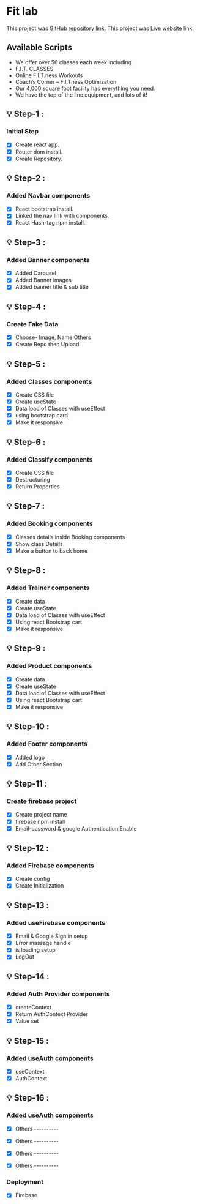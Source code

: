 # Fit lab
This project was [GitHub repository link](https://github.com/Programming-Hero-Web-Course3/healthcare-related-website-musasazib).
This project was [Live website link](https://fit-lab-dhaka.web.app).

## Available Scripts
- We offer over 56 classes each week including
- F.I.T. CLASSES
- Online F.I.T.ness Workouts
- Coach’s Corner – F.I.Thess Optimization
- Our 4,000 square foot facility has everything you need.
- We have the top of the line equipment, and lots of it!

## :bulb: Step-1 :
### Initial Step
- [x] Create react app.
- [x] Router dom install.
- [x] Create Repository.

## :bulb: Step-2 :
### Added Navbar components
- [x] React bootstrap install.
- [x] Linked the nav link with components.
- [x] React Hash-tag npm install.

## :bulb: Step-3 :
### Added Banner components
- [x] Added Carousel
- [x] Added Banner images
- [x] Added banner title & sub title

## :bulb: Step-4 :
### Create Fake Data
- [x] Choose- Image, Name Others 
- [x] Create Repo then Upload

## :bulb: Step-5 :
### Added Classes components
- [x] Create CSS file
- [x] Create useState 
- [x] Data load of Classes with useEffect
- [x] using bootstrap card
- [x] Make it responsive

## :bulb: Step-6 :
### Added Classify components
- [X] Create CSS file
- [x] Destructuring
- [x] Return Properties

## :bulb: Step-7 :
### Added Booking components
- [x] Classes details inside Booking components
- [x] Show class Details
- [x] Make a button to back home

## :bulb: Step-8 :
### Added Trainer components
- [x] Create data
- [x] Create useState 
- [x] Data load of Classes with useEffect
- [x] Using react Bootstrap cart
- [x] Make it responsive

## :bulb: Step-9 :
### Added Product components
- [x] Create data
- [x] Create useState 
- [x] Data load of Classes with useEffect
- [x] Using react Bootstrap cart
- [x] Make it responsive

## :bulb: Step-10 :
### Added Footer components
- [x] Added logo  
- [x] Add Other Section

## :bulb: Step-11 :
### Create firebase project
- [x] Create project name 
- [x] firebase npm install
- [x] Email-password & google Authentication Enable

## :bulb: Step-12 :
### Added Firebase components
- [x] Create config
- [x] Create Initialization

## :bulb: Step-13 :
### Added useFirebase components
- [x] Email & Google Sign in setup
- [x] Error massage handle
- [x] is loading setup
- [x] LogOut

## :bulb: Step-14 :
### Added Auth Provider components
- [x] createContext
- [x] Return AuthContext Provider
- [x] Value set

## :bulb: Step-15 :
### Added useAuth components
- [x] useContext
- [x] AuthContext

## :bulb: Step-16 :
### Added useAuth components
- [x] Others ----------
- [x] Others ----------
- [x] Others ----------
- [x] Others ----------


### Deployment
- [x] Firebase
